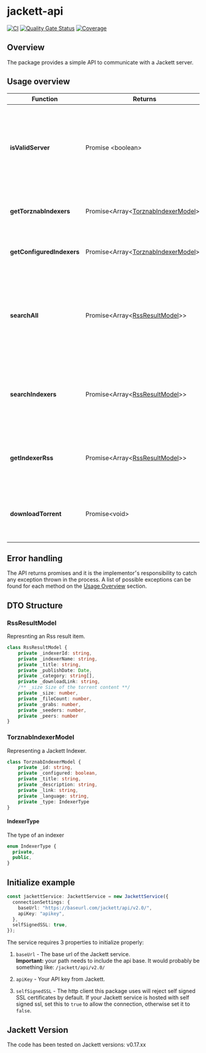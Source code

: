 # jackett-api

[![CI](https://github.com/STRDCoders/jackett-api/actions/workflows/pull-request.yml/badge.svg)](https://github.com/STRDCoders/jackett-api/actions/workflows/pull-request.yml)
[![Quality Gate Status](https://sonarcloud.io/api/project_badges/measure?project=STRDCoders_jackett-api&metric=alert_status)](https://sonarcloud.io/dashboard?id=STRDCoders_jackett-api)
[![Coverage](https://sonarcloud.io/api/project_badges/measure?project=STRDCoders_jackett-api&metric=coverage)](https://sonarcloud.io/dashboard?id=STRDCoders_jackett-api)
## Overview
The package provides a simple API to communicate with a Jackett server.

## Usage overview
| Function      | Returns       |Description|Exceptions|
| ------------- | ------------- |-----------|----------|
| **isValidServer**  | Promise \<boolean\>  | Sends an HTTP request to test the connection to the server & tries to parse the result(Tests XML type) ||
| **getTorznabIndexers**  | Promise\<Array\<[TorznabIndexerModel](#torznabindexermodel)\>\>  | Fetches a list of all **supported** trackers on Jackett | - HTTP Error <br/> - parse error |
| **getConfiguredIndexers**  | Promise\<Array\<[TorznabIndexerModel](#torznabindexermodel)\>\>  | Fetches a list of all **configured** trackers on Jackett | - HTTP Error <br/> - parse error | 
| **searchAll** | Promise\<Array\<[RssResultModel](#rssresultmodel)\>\> | Fetches a list of torrent results, by a given search query, from all configured trackers combined | - HTTP Error <br/> - parse error |
| **searchIndexers** | Promise\<Array\<[RssResultModel](#rssresultmodel)\>\> | Fetches a list of torrent results, by a given search query, from given indexers | - HTTP Error <br/> - parse error |
| **getIndexerRss** | Promise\<Array\<[RssResultModel](#rssresultmodel)\>\> | Fetches a list of torrent results from an Rss feed of a given indexer | - HTTP Error <br/> - parse error |
| **downloadTorrent** | Promise\<void\> | Downloads a torrent frile of a given RssResult | - HTTP Error <br/> - parse error <br/> - FileSystem errors(Ex. Permissions) |

## Error handling

The API returns promises and it is the implementor׳s responsibility to catch any exception thrown in the process. A list of possible exceptions can be found for each method on the [Usage Overview](#usage-overview) section.

## DTO Structure

### RssResultModel
Represnting an Rss result item.

```typescript
class RssResultModel {
    private _indexerId: string,
    private _indexerName: string,
    private _title: string,
    private _publishDate: Date,
    private _category: string[],
    private _downloadLink: string,
    /** _size Size of the torrent content **/
    private _size: number,
    private _fileCount: number,
    private _grabs: number,
    private _seeders: number,
    private _peers: number
}
```

### TorznabIndexerModel
Representing a Jackett Indexer.

``` typescript
class TorznabIndexerModel {
    private _id: string,
    private _configured: boolean,
    private _title: string,
    private _description: string,
    private _link: string,
    private _language: string,
    private _type: IndexerType
}
```
#### IndexerType
The type of an indexer

```typescript 
enum IndexerType {
  private,
  public,
}
```

## Initialize example
```typescript
const jackettService: JackettService = new JackettService({
  connectionSettings: {
    baseUrl: "https://baseurl.com/jackett/api/v2.0/",
    apiKey: "apikey",
  },
  selfSignedSSL: true,
});
```

The service requires 3 properties to initialize properly:
1. ```baseUrl``` - The base url of the Jackett service.<br/>
**Important:** your path needs to include the api base. It would probably be something like: ```/jackett/api/v2.0/```

2. ```apiKey``` - Your API key from Jackett.

3. ```selfSignedSSL``` - The http client this package uses will reject self signed SSL certificates by default. 
If your Jackett service is hosted with self signed ssl, set this to ```true``` to allow the connection, otherwise set it to ```false```.

## Jackett Version

The code has been tested on Jackett versions: v0.17.xx
